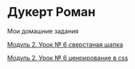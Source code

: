

# Дукерт Роман
Мои домашние задания

[Модуль 2. Урок № 6 сверстаная шапка](https://dukert-roman.github.io/head/ " сверстаная шапка ")

[Модуль 2. Урок № 6 ценрирование в css](Dukert-Roman.github.io/lesson_6BoxInCentr/ "ценрирование css")
